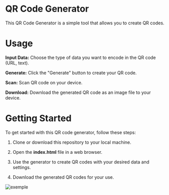 # QR Code Generator
This QR Code Generator is a simple tool that allows you to create QR codes.

# Usage
**Input Data:** Choose the type of data you want to encode in the QR code (URL, text).

**Generate:** Click the "Generate" button to create your QR code.

**Scan:** Scan QR code on your device.

**Download:** Download the generated QR code as an image file to your device.

# Getting Started
To get started with this QR code generator, follow these steps:

1. Clone or download this repository to your local machine.

2. Open the **index.html** file in a web browser.

3. Use the generator to create QR codes with your desired data and settings.

4. Download the generated QR codes for your use.
   
![exemple](https://github.com/Tamaraa20/QR-generator/assets/143545220/91db8ff0-82f0-4942-94ee-f5e65f7d8373)


